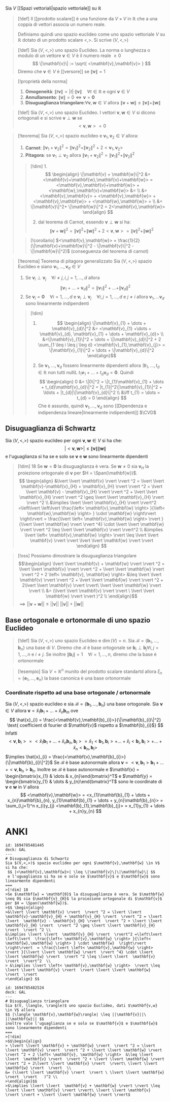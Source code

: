 Sia $V$ [[Spazi vettoriali|spazio vettoriale]] su $\mathbb{R}$
>[!def]
>Il [[prodotto scalare]] è una funzione da $V \times V$ in $\mathbb{R}$ che a una coppia di vettori associa un numero reale.
>     
> Definiamo quindi uno spazio euclideo come uno spazio vettoriale $V$ su $\mathbb{R}$ dotato di un prodotto scalare $<,>$. Si scrive $(V,<,>)$


>[!def]
>Sia $(V,<,>)$ uno spazio Euclideo. La norma o lunghezza o modulo di un vettore $\mathbf{v} \in V$ è il numero reale $\geq 0$
> $$ \|\mathbf{v}\| :=  \sqrt{ <\mathbf{v},\mathbf{v}> } $$
> Diremo che $\mathbf{v} \in V$ è [[versore]] se $\|\mathbf{v}\|=1$


>[!proprietà della norma]
>1. **Omogeneità**: $\|t\mathbf{v}\|=|t|\cdot\|\mathbf{v}\|\quad\forall t \in \mathbb{R}$ e ogni $\mathbf{v} \in V$
>2. **Annullamento**: $\|\mathbf{v}\| = 0 \iff \mathbf{v} = \mathbf{0}$
>3. **Disuguaglianza triangolare**:$\forall \mathbf{v},\mathbf{w} \in V$ allora $\|\mathbf{v} + \mathbf{w}\| \leq \|\mathbf{v}\|+\|\mathbf{w}\|$


>[!def]
>Sia $(V,<,>)$ uno spazio Euclideo. I vettori $\mathbf{v},\mathbf{w} \in V$ si dicono ortogonali e si scrive $\mathbf{v} \perp \mathbf{w}$ se 
> $$ <\mathbf{v},\mathbf{w}> = 0 $$


>[!teorema]
>Sia $(V,<,>)$ spazio euclideo e $\mathbf{v}_{1},\mathbf{v}_{2} \in V$ allora:
>1. **Carnot**: $\|\mathbf{v}_{1}+\mathbf{v}_{2}\|^2 = \|\mathbf{v}_{1}\|^2 + \|\mathbf{v}_{2}\|^2 + 2<\mathbf{v}_{1},\mathbf{v}_{2}>$
>2. **Pitagora**: se $\mathbf{v}_{1} \perp \mathbf{v}_{2}$ allora $\|\mathbf{v}_{1} + \mathbf{v}_{2}\|^2 = \|\mathbf{v}_{1}\|^2 + \|\mathbf{v}_{2}\|^2$
>
>>[!dim]
>>1.
>> $$ \begin{align}
>> \|\mathbf{v} + \mathbf{w}\|^2 &= <\mathbf{v}+\mathbf{w},\mathbf{v}+\mathbf{w}> = <\mathbf{v},\mathbf{v}+\mathbf{w}> + <\mathbf{w},\mathbf{v}+\mathbf{w}> &= \\
>> &=<\mathbf{v},\mathbf{v}> + <\mathbf{v},\mathbf{w}> + <\mathbf{v},\mathbf{w}> + <\mathbf{w},\mathbf{w}> =  \\
>> &= \|\mathbf{v}\|^2+ \|\mathbf{w}\|^2 = 2<\mathbf{v},\mathbf{w}>
>>\end{align} $$
>>
>>2. dal teorema di Carnot, essendo $\mathbf{v} \perp \mathbf{w}$ si ha: 
>>   $$\|\mathbf{v} + \mathbf{w}\|^2 = \|\mathbf{v}\|^2 + \|\mathbf{w}\|^2 + 2<\mathbf{v},\mathbf{w}> = \|\mathbf{v}\|^2 + \|\mathbf{w}\|^2  $$
>
>>[!corollario]
>>$<\mathbf{v},\mathbf{w}> = \frac{1}{2}(\|\mathbf{v}+\mathbf{w}\|^2 - \|\mathbf{v}\|^2 - \|\mathbf{w}\|^2)$ (conseguenza del teorema di carnot)

>[!teorema] Teorema di pitagora generalizzato
>Sia $(V,<,>)$ spazio Euclideo e siano $\mathbf{v}_{1},\dots,\mathbf{v}_{d} \in V$
>1. Se $\mathbf{v}_{i} \perp \mathbf{v}_{j}\quad \forall i \neq j, i,j = 1,\dots,d$ allora
> $$ \|\mathbf{v}_{1} + \dots + \mathbf{v}_{d}\|^2 = \|\mathbf{v}_{1}\|^2 + \dots + \|\mathbf{v}_{d}\|^2 $$
> 2. Se $\mathbf{v}_{i} = \mathbf{0}\quad \forall i = 1,\dots,d$ e $\mathbf{v}_{i} \perp \mathbf{v}_{j}\quad \forall i,j = 1,\dots,d$ e $j \neq i$ allora $\mathbf{v}_{1},\dots \mathbf{v}_{d}$ sono linearmente indipendenti
>
>>[!dim]
>>1. $$ \begin{align}
>> \|\mathbf{v}_{1} + \dots + \mathbf{v}_{d}\|^2 &= <\mathbf{v}_{1} +\dots + \mathbf{v}_{d}, \mathbf{v}_{1} + \dots + \mathbf{v}_{d}>  \\
>> &=\|\mathbf{v}_{1}\|^2 + \dots + \|\mathbf{v}_{d}\|^2 + 2 \sum_{1 \leq i \leq j \leq d} <\mathbf{v}_{1},\mathbf{v}_{j}> = \|\mathbf{v}_{1}\|^2 + \dots + \|\mathbf{v}_{d}\|^2
>>\end{align}$$
>>
>>2. Se $\mathbf{v}_{1},\dots,\mathbf{v}_{d}$ fossero linearmente dipendenti allora $\exists t_{1},\dots,t_{d} \in \mathbb{R}$ non tutti nulliL $t_{1}\mathbf{v}_{1} + \dots + t_{d}\mathbf{v}_{d} = \mathbf{0}$. Quindi
>>   $$ \begin{align}
>>  0 &= \|0\|^2 = \|t_{1}\mathbf{v}_{1} + \dots + t_{d}\mathbf{v}_{d}\|^2 = |t_{1}|^2\|\mathbf{v}_{1}\|^2 + \ldots + |t_{d}|\|\mathbf{v}_{d}\|^2 \\
>> &\iff t_{1} = \dots = t_{d} = 0
>>\end{align} $$
>>Che è assurdo, quindi $\mathbf{v}_{1},\dots,\mathbf{v}_{d}$ sono [[Dipendenza e indipendenza lineare|linearmente indipendenti]]
>>$\CVD$

## Disuguaglianza di Schwartz
Sia $(V,<,>)$ spazio euclideo per ogni $\mathbf{v},\mathbf{w} \in V$ si ha che:
 $$ |<\mathbf{v},\mathbf{w}>| \leq \|\mathbf{v}\|\|\mathbf{w}\| $$
 e l'uguaglianza si ha se e solo se $\mathbf{v}$ e $\mathbf{w}$ sono linearmente dipendenti
>[!dim] 18
>Se $\mathbf{w} = \mathbf{0}$ la disuguaglianza è vera. Se $\mathbf{w} \neq 0$ sia $\mathbf{v}_{H}$ la proiezione ortogonale di $\mathbf{v}$ per $H = \Span(\mathbf{w})$.
>$$ \begin{align}
>&\lvert \lvert \mathbf{v} \rvert  \rvert ^2 = \lvert \lvert \mathbf{v}-\mathbf{v}_{H} + \mathbf{v}_{H} \rvert  \rvert ^2 = \lvert \lvert  \mathbf{v} - \mathbf{v}_{H} \rvert  \rvert ^2 + \lvert \lvert \mathbf{v}_{H} \rvert  \rvert ^2 \geq \lvert \lvert \mathbf{v}_{H} \rvert  \rvert ^2 \\
&\implies \lvert \lvert  \mathbf{v}_{H} \rvert  \rvert^2 =\left\lvert  \left\lvert  \frac{\left< \mathbf{v},\mathbf{w} \right> }{\left< \mathbf{w},\mathbf{w} \right> } \cdot \mathbf{w}  \right\rvert   \right\rvert  = \frac{\lvert \left< \mathbf{v},\mathbf{w} \right>  \rvert }{\lvert \lvert \mathbf{w} \rvert  \rvert ^4} \cdot \lvert \lvert \mathbf{w} \rvert  \rvert ^2 \leq \lvert \lvert  \mathbf{v} \rvert  \rvert^2  \\
> &\implies \lvert \left< \mathbf{v},\mathbf{w} \right>  \rvert \leq \lvert \lvert \mathbf{v} \rvert  \rvert \lvert \lvert \mathbf{w} \rvert  \rvert 
>\end{align} $$

>[!oss]
>Possiamo dimostrare la disuguaglianza triangolare
>$$\begin{align}
> \lvert \lvert \mathbf{v} + \mathbf{w} \rvert  \rvert ^2 = \lvert \lvert \mathbf{v} \rvert  \rvert ^2 + \lvert \lvert \mathbf{w} \rvert  \rvert ^2 + 2 \left< \mathbf{v}, \mathbf{w} \right>  &\leq \lvert \lvert  \mathbf{v} \rvert  \rvert ^2 + \lvert \lvert \mathbf{w} \rvert  \rvert ^2 + 2\lvert \lvert \mathbf{v} \rvert  \rvert\ \lvert \lvert \mathbf{w} \rvert  \rvert  \\
&= (\lvert \lvert \mathbf{v} \rvert  \rvert \ \lvert \lvert \mathbf{w} \rvert  \rvert   )^2 \\
>\end{align}$$
>$\implies \lvert \lvert  \mathbf{v} + \mathbf{w} \rvert \rvert \leq \lvert \lvert \mathbf{v} \rvert \rvert\ \lvert \lvert \mathbf{v} \rvert \rvert + \lvert \lvert \mathbf{w} \rvert \rvert$
>


## Base ortogonale e ortonormale di uno spazio Euclideo

> [!def]
> Sia $(V,<,>)$ uno spazio Euclideo e $\dim(V)=n$. Sia $\mathcal{B} = \left\{ \mathbf{b}_{1},\dots,\mathbf{b}_{n} \right\}$ una base di $V$. Diremo che $\mathcal{B}$ è base ortogonale se $\mathbf{b}_{i} \perp \mathbf{b}_{j} \forall i,j = 1,\dots,n$ e $i \neq j$. Se inoltre $\|\mathbf{b}_{i}\|=1\quad\forall i = 1,\dots,n$, diremo che la base è ortonormale
> 

>[!esempio]
>Sia $V = \mathbb{R}^n$ munito del prodotto scalare standartd allora $\xi_{n} = \left\{ \mathbf{e}_{1},\dots,\mathbf{e}_{n} \right\}$ la base canonica è una base ortonormale




### Coordinate rispetto ad una base ortogonale / ortonormale
Sia $(V,<,>)$ spazio euclideo e sia $\mathcal{B} = \left\{ \mathbf{b}_{1},\dots,\mathbf{b}_{n} \right\}$ una base ortogonale. Sia $\mathbf{v} \in V$ allora $\mathbf{v} = \hat{x}_{1}\mathbf{b}_{1} + \dots + \hat{x}_{n}\mathbf{b}_{m}$ ove
 $$ \hat{x}_{i} = \frac{<\mathbf{v},\mathbf{b}_{i}>}{\|\mathbf{b}_{i}\|^2} \text{ coefficient di fourier di $\mathbf{v}$ rispetto a $\mathbf{b}_{i}$} $$
 Infatti $$ <\mathbf{v},\mathbf{b}_{i}> = <\hat{x}_{1}\mathbf{b}_{1} + \dots + \hat{x}_{n}\mathbf{b}_{n},\mathbf{b}_{i}> = \hat{x}_{1}<\mathbf{b}_{1},\mathbf{b}_{i}> + \ldots + \hat{x}_{i}<\mathbf{b}_{i},\mathbf{b}_{i}> + \dots + \hat{x}_{n}<\mathbf{b}_{n},\mathbf{b}_{i}> $$
 $\implies \hat{x}_{i} = \frac{<\mathbf{v},\mathbf{b}_{i}>}{\|\mathbf{b}_{i}\|^2}$
 Se $\mathcal{B}$ è base autonormale allora $\mathbf{v} = <\mathbf{v},\mathbf{b}_{1}>\mathbf{b}_{1} + \dots + <\mathbf{v},\mathbf{b}_{n}>\mathbf{b}_{n}$. Inoltre se $\mathcal{B}$ è base autonormale e $\mathbf{x} = \begin{bmatrix}x_{1} & \dots & x_{n}\end{bmatrix}^T$ e $\mathbf{y} = \begin{bmatrix}y_{1} & \dots & y_{n}\end{bmatrix}^T$ sono le coordinate di  $\mathbf{v}$ e $\mathbf{w}$ in $V$ allora
  $$ <\mathbf{v},\mathbf{w}> = <x_{1}\mathbf{b}_{1} + \dots + x_{n}\mathbf{b}_{n}, y_{1}\mathbf{b}_{1} + \dots + y_{n}\mathbf{b}_{n}> = \sum_{i,j=1}^n x_{i}y_{j} <\mathbf{b}_{1},\mathbf{b}_{j}> = x_{1}y_{1} + \dots + x_{n}y_{n} $$
  # ANKI
  
```anki
id: 1694785481445
deck: GAL
---
# Disuguaglianza di Schwartz
Sia $(V,<,>)$ spazio euclideo per ogni $\mathbf{v},\mathbf{w} \in V$ si ha che:
 $$ |<\mathbf{v},\mathbf{w}>| \leq \|\mathbf{v}\|\|\mathbf{w}\| $$
 e l'uguaglianza si ha se e solo se $\mathbf{v}$ e $\mathbf{w}$ sono linearmente dipendenti
===
>[!dim] 18
>Se $\mathbf{w} = \mathbf{0}$ la disuguaglianza è vera. Se $\mathbf{w} \neq 0$ sia $\mathbf{v}_{H}$ la proiezione ortogonale di $\mathbf{v}$ per $H = \Span(\mathbf{w})$.
>$$ \begin{align}
>&\lvert \lvert \mathbf{v} \rvert  \rvert ^2 = \lvert \lvert \mathbf{v}-\mathbf{v}_{H} + \mathbf{v}_{H} \rvert  \rvert ^2 = \lvert \lvert  \mathbf{v} - \mathbf{v}_{H} \rvert  \rvert ^2 + \lvert \lvert \mathbf{v}_{H} \rvert  \rvert ^2 \geq \lvert \lvert \mathbf{v}_{H} \rvert  \rvert ^2 \\
&\implies \lvert \lvert  \mathbf{v}_{H} \rvert  \rvert^2 =\left\lvert  \left\lvert  \frac{\left< \mathbf{v},\mathbf{w} \right> }{\left< \mathbf{w},\mathbf{w} \right> } \cdot \mathbf{w}  \right\rvert   \right\rvert  = \frac{\lvert \left< \mathbf{v},\mathbf{w} \right>  \rvert }{\lvert \lvert \mathbf{w} \rvert  \rvert ^4} \cdot \lvert \lvert \mathbf{w} \rvert  \rvert ^2 \leq \lvert \lvert  \mathbf{v} \rvert  \rvert^2  \\
> &\implies \lvert \left< \mathbf{v},\mathbf{w} \right>  \rvert \leq \lvert \lvert \mathbf{v} \rvert  \rvert \lvert \lvert \mathbf{w} \rvert  \rvert 
>\end{align} $$
```
```anki
id: 1694785482524
deck: GAL
---
# Disuguaglianza triangolare
Sia $(V, \langle, \rangle)$ uno spazio Euclideo, dati $\mathbf{v,w} \in V$ allora
$$ |\langle \mathbf{v},\mathbf{w}\rangle| \leq ||\mathbf{v}||\ ||\mathbf{w}|| $$
inoltre vale l'uguaglianza se e solo se $\mathbf{v}$ e $\mathbf{w}$ sono linearmente dipendenti
===
>[!dim]
>$$\begin{align}
> \lvert \lvert \mathbf{v} + \mathbf{w} \rvert  \rvert ^2 = \lvert \lvert \mathbf{v} \rvert  \rvert ^2 + \lvert \lvert \mathbf{w} \rvert  \rvert ^2 + 2 \left< \mathbf{v}, \mathbf{w} \right>  &\leq \lvert \lvert  \mathbf{v} \rvert  \rvert ^2 + \lvert \lvert \mathbf{w} \rvert  \rvert ^2 + 2\lvert \lvert \mathbf{v} \rvert  \rvert\ \lvert \lvert \mathbf{w} \rvert  \rvert  \\
&= (\lvert \lvert \mathbf{v} \rvert  \rvert \ \lvert \lvert \mathbf{w} \rvert  \rvert   )^2 \\
>\end{align}$$
>$\implies \lvert \lvert  \mathbf{v} + \mathbf{w} \rvert \rvert \leq \lvert \lvert \mathbf{v} \rvert \rvert\ \lvert \lvert \mathbf{v} \rvert \rvert + \lvert \lvert \mathbf{w} \rvert \rvert$
```

  